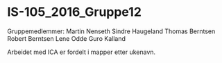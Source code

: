 # IS-105_2016_Gruppe12
Gruppemedlemmer: 
Martin Nenseth
Sindre Haugeland
Thomas Berntsen
Robert Berntsen
Lene Odde
Guro Kalland


Arbeidet med ICA er fordelt i mapper etter ukenavn. 
